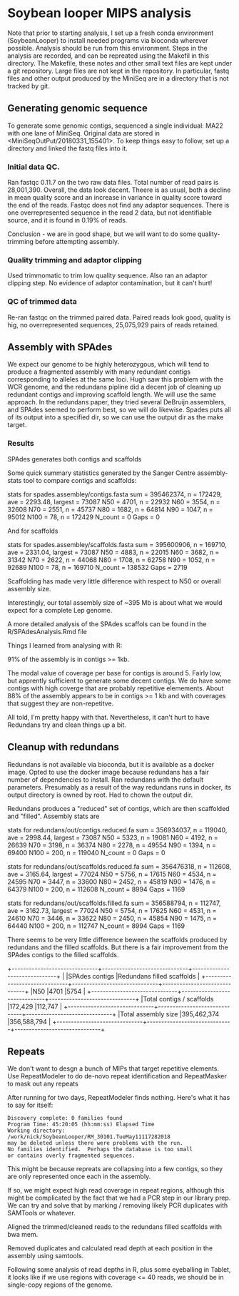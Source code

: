 # Soybean looper MIPS analysis

Note that prior to starting analysis, I set up a fresh conda environment (SoybeanLooper) to install needed programs via bioconda wherever possible. Analysis should be run from this environment. Steps in the analysis are recorded, and can be repreated using the Makefil in this directory. The Makefile, these notes and other small text files are kept under a git repository. Large files are not kept in the repository. In particular, fastq files and other output produced by the MiniSeq are in a directory <MiniSeqOutput> that is not tracked by git.

## Generating genomic sequence

To generate some genomic contigs, sequenced a single individual: MA22 with one lane of MiniSeq. Original data are stored in <MiniSeqOutPut/20180331_155401>. To keep things easy to follow, set up a directory <GenomeRawData> and linked the fastq files into it.

### Initial data QC.

Ran fastqc 0.11.7 on the two raw data files. Total number of read pairs is 28,001,390. Overall, the data look decent. Theere is as usual, both a decline in mean quality score and an increase in variance in quality score toward the end of the reads. Fastqc does not find any adaptor sequences. There is one overrepresented sequence in the read 2 data, but not identifiable source, and it is found in 0.19% of reads.

Conclusion - we are in good shape, but we will want to do some quality-trimming before attempting assembly.

### Quality trimming and adaptor clipping

Used trimmomatic to trim low quality sequence. Also ran an adaptor clipping step. No evidence of adaptor contamination, but it can't hurt!

### QC of trimmed data

Re-ran fastqc on the trimmed paired data. Paired reads look good, quality is hig, no overrepresented sequences, 25,075,929 pairs of reads retained.

## Assembly with SPAdes

We expect our genome to be highly heterozygous, which will tend to produce a fragmented assembly with many redundant contigs corresponding to alleles at the same loci. Hugh saw this problem with the WCR genome, and the redundans pipline did a decent job of cleaning up redundant contigs and improving scaffold length. We will use the same approach. In the redundans paper, they tried several DeBruijn assemblers, and SPAdes seemed to perform best, so we will do likewise. Spades puts all of its output into a specified dir, so we can use the output dir as the make target.

### Results

SPAdes generates both contigs and scaffolds

Some quick summary statistics generated by the Sanger Centre assembly-stats tool to compare contigs and scaffolds:

stats for spades.assembley/contigs.fasta
sum = 395462374, n = 172429, ave = 2293.48, largest = 73087
N50 = 4701, n = 22932
N60 = 3554, n = 32608
N70 = 2551, n = 45737
N80 = 1682, n = 64814
N90 = 1047, n = 95012
N100 = 78, n = 172429
N_count = 0
Gaps = 0

And for scaffolds

stats for spades.assembley/scaffolds.fasta
sum = 395600906, n = 169710, ave = 2331.04, largest = 73087
N50 = 4883, n = 22015
N60 = 3682, n = 31342
N70 = 2622, n = 44068
N80 = 1708, n = 62758
N90 = 1052, n = 92689
N100 = 78, n = 169710
N_count = 138532
Gaps = 2719

Scaffolding has made very little difference with respect to N50 or overall assembly size.

Interestingly, our total assembly size of ~395 Mb is about what we would expect for a complete Lep genome.

A more detailed analysis of the SPAdes scaffols can be found in the R/SPAdesAnalysis.Rmd file

Things I learned from analysing with R:

91% of the assembly is in contigs >= 1kb.

The modal value of coverage per base for contigs is around 5. Fairly low, but apprently sufficient to generate some decent contigs. We do have some contigs with high coverge that are probably repetitive elemements. About 88% of the assembly appears to be in contigs >= 1 kb and with coverages that suggest they are non-repetitve.

All told, I'm pretty happy with that. Nevertheless, it can't hurt to have Redundans try and clean things up a bit.

## Cleanup with redundans

Redundans is not available via bioconda, but it is available as a docker image. Opted to use the docker image because redundans has a fair number of dependencies to install. Ran redundans with the default parameters. Presumably as a result of the way redundans runs in docker, its output directory is owned by root. Had to chown the output dir.

Redundans produces a "reduced" set of contigs, which are then scaffolded and "filled". Assembly stats are

stats for redundans/out/contigs.reduced.fa
sum = 356934037, n = 119040, ave = 2998.44, largest = 73087
N50 = 5323, n = 19081
N60 = 4192, n = 26639
N70 = 3198, n = 36374
N80 = 2278, n = 49554
N90 = 1394, n = 69400
N100 = 200, n = 119040
N_count = 0
Gaps = 0

stats for redundans/out/scaffolds.reduced.fa
sum = 356476318, n = 112608, ave = 3165.64, largest = 77024
N50 = 5756, n = 17615
N60 = 4534, n = 24595
N70 = 3447, n = 33600
N80 = 2452, n = 45819
N90 = 1476, n = 64379
N100 = 200, n = 112608
N_count = 8994
Gaps = 1169

stats for redundans/out/scaffolds.filled.fa
sum = 356588794, n = 112747, ave = 3162.73, largest = 77024
N50 = 5754, n = 17625
N60 = 4531, n = 24610
N70 = 3446, n = 33622
N80 = 2450, n = 45854
N90 = 1475, n = 64440
N100 = 200, n = 112747
N_count = 8994
Gaps = 1169

There seems to be very little difference beween the scaffolds produced by redundans and the filled scaffolds. But there is a fair improvement from the SPAdes contigs to the filled scaffolds.

+------------------------------+------------------------------+------------------------------+
|                              |SPAdes contigs                |Redundans filled scaffolds    |
+------------------------------+------------------------------+------------------------------+
|N50                           |4701                          |5754                          |
+------------------------------+------------------------------+------------------------------+
|Total contigs / scaffolds     |172,429                       |112,747                       |
+------------------------------+------------------------------+------------------------------+
|Total assembly size           |395,462,374                   |356,588,794                   |
+------------------------------+------------------------------+------------------------------+

## Repeats

We don't want to desgn a bunch of MIPs that target repetitive elements. Use RepeatModeler to do de-novo repeat identification and RepeatMasker to mask out any repeats

After running for two days, RepeatModeler finds nothing. Here's what it has to say for itself:

```
Discovery complete: 0 families found
Program Time: 45:20:05 (hh:mm:ss) Elapsed Time
Working directory:  /work/nick/SoybeanLooper/RM_30101.TueMay11117282018
may be deleted unless there were problems with the run.
No families identified.  Perhaps the database is too small
or contains overly fragmented sequences.
```

This might be because repreats are collapsing into a few contigs, so they are only represented once each in the assembly.

If so, we might expect high read coverage in repeat regions, although this might be complicated by the fact that we had a PCR step in our library prep. We can try and solve that by marking / removing likely PCR duplicates with SAMTools or whatever.

Aligned the trimmed/cleaned reads to the redundans filled scaffolds with bwa mem.

Removed duplicates and calculated read depth at each position in the assembly using samtools.

Following some analysis of read depths in R, plus some eyeballing in Tablet, it looks like if we use regions with coverage <= 40 reads, we should be in single-copy regions of the genome.
